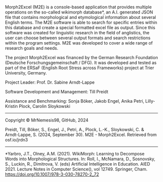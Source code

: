 Morph2Excel (M2E) is a console-based application that provides multiple operations on the so-called wikimorph database*, 
an A.I. generated JSON file that contains morphological and etymological information about several English terms. 
The M2E software is able to search for specific entries within this database and create a special formatted excel file as output. 
Since this software was created for linguistic research in the field of anglistics, the user can choose between several output formats 
and search restrictions within the program settings. M2E was developed to cover a wide range of research goals and needs.

The project Morph2Excel was financed by the German Research Foundation (Deutsche Forschungsgemeinschaft / DFG). It was developed and tested as part of the ERSaF (English Root Stress across Frameworks) project at Trier University, Germany. 

Project Leader: Prof. Dr. Sabine Arndt-Lappe 

Software Development and Management: Till Preidt 

Assistance and Benchmarking: Sonja Böker, Jakob Engel, Anika Petri, Lilly-Kristin Plock, Carolin Sloykowski

________________________________________________________________________________________________________________________________________________________________________________

Copyright © MrNemesis98, GitHub, 2024

Preidt, Till, Böker, S., Engel, J., Petri, A., Plock, L.-K., Sloykowski, C. & Arndt-Lappe, S. (2024, September 30). M2E - Morph2Excel. Retrieved from osf.io/jrdn3

________________________________________________________________________________________________________________________________________________________________________________
*Yarbro, J.T., Olney, A.M. (2021). WikiMorph: Learning to Decompose
Words into Morphological Structures. In: Roll, I., McNamara, D.,
Sosnovsky, S., Luckin, R., Dimitrova, V. (eds) Artificial Intelligence in
Education. AIED 2021. Lecture Notes in Computer Science(), vol
12749. Springer, Cham. https://doi.org/10.1007/978-3-030-78270-2_72
